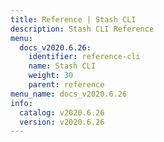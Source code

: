 ```yaml
---
title: Reference | Stash CLI
description: Stash CLI Reference
menu:
  docs_v2020.6.26:
    identifier: reference-cli
    name: Stash CLI
    weight: 30
    parent: reference
menu_name: docs_v2020.6.26
info:
  catalog: v2020.6.26
  version: v2020.6.26
---
```


